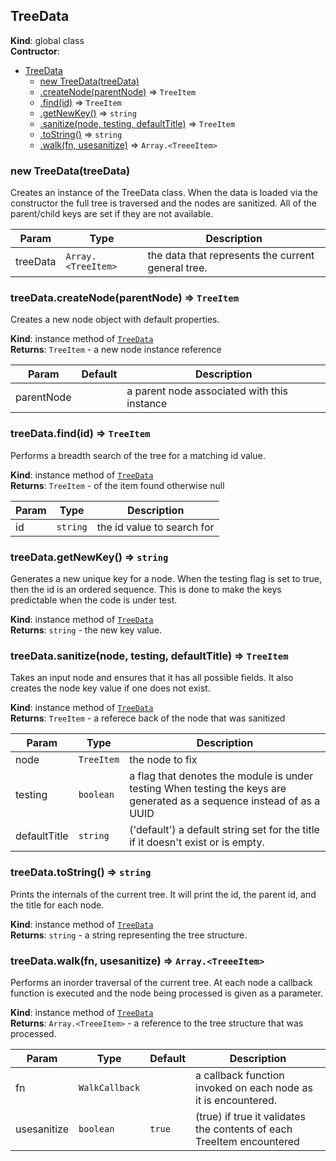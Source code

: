<a name="TreeData"></a>

## TreeData
**Kind**: global class  
**Contructor**:   

* [TreeData](#TreeData)
    * [new TreeData(treeData)](#new_TreeData_new)
    * [.createNode(parentNode)](#TreeData+createNode) ⇒ <code>TreeItem</code>
    * [.find(id)](#TreeData+find) ⇒ <code>TreeItem</code>
    * [.getNewKey()](#TreeData+getNewKey) ⇒ <code>string</code>
    * [.sanitize(node, testing, defaultTitle)](#TreeData+sanitize) ⇒ <code>TreeItem</code>
    * [.toString()](#TreeData+toString) ⇒ <code>string</code>
    * [.walk(fn, usesanitize)](#TreeData+walk) ⇒ <code>Array.&lt;TreeeItem&gt;</code>

<a name="new_TreeData_new"></a>

### new TreeData(treeData)
Creates an instance of the TreeData class.  When the data is loaded via
the constructor the full tree is traversed and the nodes are sanitized.
All of the parent/child keys are set if they are not available.


| Param | Type | Description |
| --- | --- | --- |
| treeData | <code>Array.&lt;TreeItem&gt;</code> | the data that represents the current general tree. |

<a name="TreeData+createNode"></a>

### treeData.createNode(parentNode) ⇒ <code>TreeItem</code>
Creates a new node object with default properties.

**Kind**: instance method of [<code>TreeData</code>](#TreeData)  
**Returns**: <code>TreeItem</code> - a new node instance reference  

| Param | Default | Description |
| --- | --- | --- |
| parentNode | <code></code> | a parent node associated with this instance |

<a name="TreeData+find"></a>

### treeData.find(id) ⇒ <code>TreeItem</code>
Performs a breadth search of the tree for a matching id value.

**Kind**: instance method of [<code>TreeData</code>](#TreeData)  
**Returns**: <code>TreeItem</code> - of the item found otherwise null  

| Param | Type | Description |
| --- | --- | --- |
| id | <code>string</code> | the id value to search for |

<a name="TreeData+getNewKey"></a>

### treeData.getNewKey() ⇒ <code>string</code>
Generates a new unique key for a node.  When the testing flag is set
to true, then the id is an ordered sequence.  This is done to make
the keys predictable when the code is under test.

**Kind**: instance method of [<code>TreeData</code>](#TreeData)  
**Returns**: <code>string</code> - the new key value.  
<a name="TreeData+sanitize"></a>

### treeData.sanitize(node, testing, defaultTitle) ⇒ <code>TreeItem</code>
Takes an input node and ensures that it has all possible fields.	 It
also creates the node key value if one does not exist.

**Kind**: instance method of [<code>TreeData</code>](#TreeData)  
**Returns**: <code>TreeItem</code> - a referece back of the node that was sanitized  

| Param | Type | Description |
| --- | --- | --- |
| node | <code>TreeItem</code> | the node to fix |
| testing | <code>boolean</code> | a flag that denotes the module is under testing When testing the keys are generated as a sequence instead of as a UUID |
| defaultTitle | <code>string</code> | ('default') a default string set for the title if it doesn't exist or is empty. |

<a name="TreeData+toString"></a>

### treeData.toString() ⇒ <code>string</code>
Prints the internals of the current tree.  It will print the id, the
parent id, and the title for each node.

**Kind**: instance method of [<code>TreeData</code>](#TreeData)  
**Returns**: <code>string</code> - a string representing the tree structure.  
<a name="TreeData+walk"></a>

### treeData.walk(fn, usesanitize) ⇒ <code>Array.&lt;TreeeItem&gt;</code>
Performs an inorder traversal of the current tree.  At each node
a callback function is executed and the node being processed
is given as a parameter.

**Kind**: instance method of [<code>TreeData</code>](#TreeData)  
**Returns**: <code>Array.&lt;TreeeItem&gt;</code> - a reference to the tree structure that was
processed.  

| Param | Type | Default | Description |
| --- | --- | --- | --- |
| fn | <code>WalkCallback</code> |  | a callback function invoked on each node as it is encountered. |
| usesanitize | <code>boolean</code> | <code>true</code> | (true) if true it validates the contents of each TreeItem encountered |


